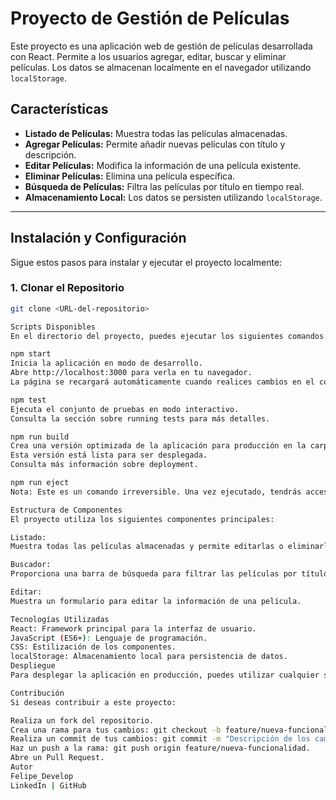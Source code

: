 # Proyecto de Gestión de Películas

Este proyecto es una aplicación web de gestión de películas desarrollada con React. Permite a los usuarios agregar, editar, buscar y eliminar películas. Los datos se almacenan localmente en el navegador utilizando `localStorage`.

## Características

- **Listado de Películas:** Muestra todas las películas almacenadas.
- **Agregar Películas:** Permite añadir nuevas películas con título y descripción.
- **Editar Películas:** Modifica la información de una película existente.
- **Eliminar Películas:** Elimina una película específica.
- **Búsqueda de Películas:** Filtra las películas por título en tiempo real.
- **Almacenamiento Local:** Los datos se persisten utilizando `localStorage`.

---

## Instalación y Configuración

Sigue estos pasos para instalar y ejecutar el proyecto localmente:

### 1. Clonar el Repositorio

```bash
git clone <URL-del-repositorio>

Scripts Disponibles
En el directorio del proyecto, puedes ejecutar los siguientes comandos:

npm start
Inicia la aplicación en modo de desarrollo.
Abre http://localhost:3000 para verla en tu navegador.
La página se recargará automáticamente cuando realices cambios en el código. También podrás ver errores en la consola.

npm test
Ejecuta el conjunto de pruebas en modo interactivo.
Consulta la sección sobre running tests para más detalles.

npm run build
Crea una versión optimizada de la aplicación para producción en la carpeta build.
Esta versión está lista para ser desplegada.
Consulta más información sobre deployment.

npm run eject
Nota: Este es un comando irreversible. Una vez ejecutado, tendrás acceso completo a los archivos de configuración.

Estructura de Componentes
El proyecto utiliza los siguientes componentes principales:

Listado:
Muestra todas las películas almacenadas y permite editarlas o eliminarlas.

Buscador:
Proporciona una barra de búsqueda para filtrar las películas por título.

Editar:
Muestra un formulario para editar la información de una película.

Tecnologías Utilizadas
React: Framework principal para la interfaz de usuario.
JavaScript (ES6+): Lenguaje de programación.
CSS: Estilización de los componentes.
localStorage: Almacenamiento local para persistencia de datos.
Despliegue
Para desplegar la aplicación en producción, puedes utilizar cualquier servicio de hosting como Netlify, Vercel o GitHub Pages. Sigue las instrucciones de la sección de deployment de Create React App.

Contribución
Si deseas contribuir a este proyecto:

Realiza un fork del repositorio.
Crea una rama para tus cambios: git checkout -b feature/nueva-funcionalidad.
Realiza un commit de tus cambios: git commit -m "Descripción de los cambios".
Haz un push a la rama: git push origin feature/nueva-funcionalidad.
Abre un Pull Request.
Autor
Felipe_Develop
LinkedIn | GitHub

